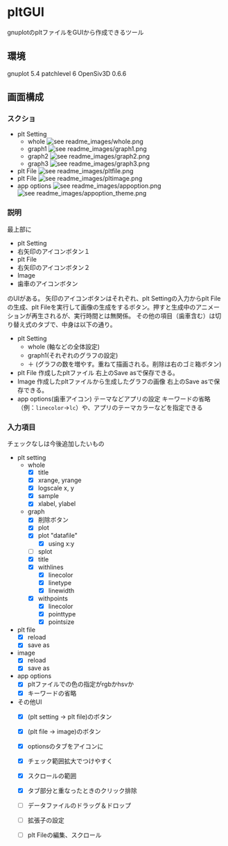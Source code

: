 # pltGUI
gnuplotのpltファイルをGUIから作成できるツール


## 環境
gnuplot 5.4 patchlevel 6
OpenSiv3D 0.6.6


## 画面構成

### スクショ
- plt Setting
    - whole
    ![see readme_images/whole.png](readme_images/whole.png)
    - graph1
    ![see readme_images/graph1.png](readme_images/graph1.png)
    - graph2
    ![see readme_images/graph2.png](readme_images/graph2.png)
    - graph3
    ![see readme_images/graph3.png](readme_images/graph3.png)
- plt File
![see readme_images/pltfile.png](readme_images/pltfile.png)
- plt File
![see readme_images/pltimage.png](readme_images/pltimage.png)
- app options
![see readme_images/appoption.png](readme_images/appoption.png)
![see readme_images/appoption_theme.png](readme_images/appoption_theme.png)

### 説明

最上部に

- plt Setting
- 右矢印のアイコンボタン１
- plt File
- 右矢印のアイコンボタン２
- Image
- 歯車のアイコンボタン

のUIがある。
矢印のアイコンボタンはそれぞれ、plt Settingの入力からplt Fileの生成、plt Fileを実行して画像の生成をするボタン。押すと生成中のアニメーションが再生されるが、実行時間とは無関係。
その他の項目（歯車含む）は切り替え式のタブで、中身は以下の通り。

- plt Setting
    - whole (軸などの全体設定)
    - graph1(それぞれのグラフの設定)
    - ＋ (グラフの数を増やす。重ねて描画される。削除は右のゴミ箱ボタン)
- plt File
作成したpltファイル
右上のSave asで保存できる。
- Image
作成したpltファイルから生成したグラフの画像
右上のSave asで保存できる。
- app options(歯車アイコン)
テーマなどアプリの設定
キーワードの省略（例：`linecolor`→`lc`）や、アプリのテーマカラーなどを指定できる

### 入力項目
チェックなしは今後追加したいもの

- plt setting
    - whole
        - [x] title
        - [x] xrange, yrange
        - [x] logscale x, y
        - [x] sample
        - [x] xlabel, ylabel
    - graph
        - [x] 削除ボタン
        - [x] plot
        - [x] plot "datafile" 
			- [x] using x:y
        - [ ] splot
        - [x] title
        - [x] withlines
            - [x] linecolor
            - [x] linetype
            - [x] linewidth
        - [x] withpoints
            - [x] linecolor
            - [x] pointtype
            - [x] pointsize
- plt file
    - [x] reload
    - [x] save as
- image
    - [x] reload
    - [x] save as
- app options
    - [x] pltファイルでの色の指定がrgbかhsvか
    - [x] キーワードの省略
- その他UI
    - [x] (plt setting -> plt file)のボタン
    - [x] (plt file -> image)のボタン
    - [x] optionsのタブをアイコンに
    - [x] チェック範囲拡大でつけやすく
    - [x] スクロールの範囲
    - [x] タブ部分と重なったときのクリック排除
    - [ ] データファイルのドラッグ＆ドロップ
    - [ ] 拡張子の設定
    - [ ] plt Fileの編集、スクロール

